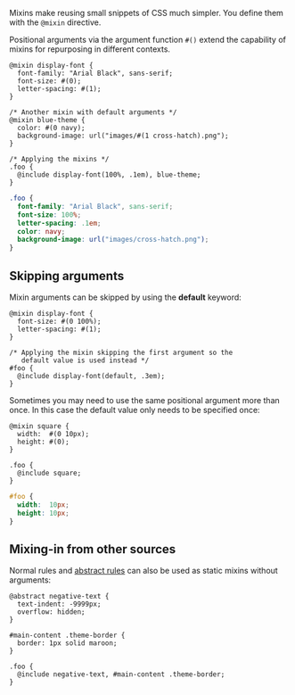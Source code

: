 <!--{

"title": "Mixins"

}-->

Mixins make reusing small snippets of CSS much simpler. You define them with the `@mixin` directive.

Positional arguments via the argument function `#()` extend the capability of mixins for repurposing in different contexts.

```crush
@mixin display-font {
  font-family: "Arial Black", sans-serif;
  font-size: #(0); 
  letter-spacing: #(1);
}

/* Another mixin with default arguments */
@mixin blue-theme {
  color: #(0 navy);
  background-image: url("images/#(1 cross-hatch).png");
}

/* Applying the mixins */
.foo {
  @include display-font(100%, .1em), blue-theme;
}
```

```css
.foo {
  font-family: "Arial Black", sans-serif;
  font-size: 100%;
  letter-spacing: .1em;
  color: navy;
  background-image: url("images/cross-hatch.png");
}
```

## Skipping arguments

Mixin arguments can be skipped by using the **default** keyword:

```crush
@mixin display-font {
  font-size: #(0 100%);
  letter-spacing: #(1);
}

/* Applying the mixin skipping the first argument so the
   default value is used instead */
#foo {
  @include display-font(default, .3em);
}
```

Sometimes you may need to use the same positional argument more than once. In this case the default value only needs to be specified once:

```crush
@mixin square {
  width:  #(0 10px);
  height: #(0);
}

.foo {
  @include square;
}
```

```css
#foo {
  width:  10px;
  height: 10px;
}
```


## Mixing-in from other sources

Normal rules and [abstract rules](#core--abstract) can also be used as static mixins without arguments:

```crush
@abstract negative-text {
  text-indent: -9999px;
  overflow: hidden;
}

#main-content .theme-border {
  border: 1px solid maroon;
}

.foo {
  @include negative-text, #main-content .theme-border;
}
```
